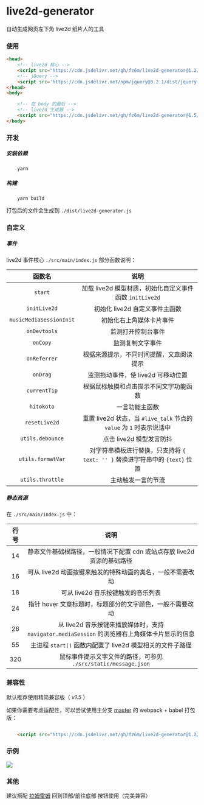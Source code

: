 # live2d-generator

自动生成网页左下角 live2d 纸片人的工具

### 使用

```html
<head>
    <!-- live2d 核心 -->
    <script src="https://cdn.jsdelivr.net/gh/fz6m/live2d-generator@1.2/dist/live2d.js"></script>
    <!-- jQuery -->
    <script src='https://cdn.jsdelivr.net/npm/jquery@3.2.1/dist/jquery.min.js'></script>
</head>
<body>

    <!-- 在 body 的最后 -->
    <!-- live2d 生成器 -->
    <script src="https://cdn.jsdelivr.net/gh/fz6m/live2d-generator@1.5/dist/live2d-generator.min.js"></script>
</body>
```

### 开发

##### 安装依赖

```bash
    yarn
```

##### 构建

```bash
    yarn build
```

打包后的文件会生成到 `./dist/live2d-generator.js`

### 自定义

##### 事件

live2d 事件核心 `./src/main/index.js` 部分函数说明：

函数名 | 说明
:-:|:-:
`start`|加载 live2d 模型材质，初始化自定义事件函数 `initLive2d` 
`initLive2d`|初始化 live2d 自定义事件主函数
`musicMediaSessionInit`|初始化右上角媒体卡片事件
`onDevtools`|监测打开控制台事件
`onCopy`|监测复制文字事件
`onReferrer`|根据来源提示，不同时间提醒，文章阅读提示
`onDrag`|监测拖动事件，使 live2d 可移动位置
`currentTip`|根据鼠标触摸和点击提示不同文字功能函数
`hitokoto`|一言功能主函数
`resetLive2d`|重置 live2d 状态，当 `#live_talk` 节点的 `value` 为 `1` 时表示说话中
`utils.debounce`|点击 live2d 模型发言防抖
`utils.formatVar`|对字符串模板进行替换，只支持将 `{ text: '' }` 替换进字符串中的 `{text}` 位置
`utils.throttle`|主动触发一言的节流


##### 静态资源

在 `./src/main/index.js` 中：

行号|说明
:-:|:-:
14 | 静态文件基础根路径，一般情况下配置 cdn 或站点存放 live2d 资源的基础路径
16 | 可从 live2d 动画按键来触发的特殊动画的类名，一般不需要改动
18 | 可从 live2d 音乐按键触发的音乐列表
24 | 指针 hover 文章标题时，标题部分的文字颜色，一般不需要改动
26 | 从 live2d 音乐按键来播放媒体时，支持 `navigator.mediaSession` 的浏览器右上角媒体卡片显示的信息
55 | 主进程 `start()` 函数内配置了 live2d 模型相关的文件子路径
320 | 鼠标事件提示文字文件的路径，可参见 `./src/static/message.json`


### 兼容性

默认推荐使用精简兼容版（ *v1.5* ）

如果你需要考虑适配性，可以尝试使用主分支 [master](https://github.com/fz6m/live2d-generator) 的 webpack + babel 打包版：

```html

    <script src="https://cdn.jsdelivr.net/gh/fz6m/live2d-generator@1.2/dist/live2d-generator.js"></script>

```

### 示例
![](https://cdn.jsdelivr.net/gh/fz6m/Private-picgo@moe/img/20200910190542.png)


### 其他
建议搭配 [拉姆雷姆](https://github.com/fz6m/lamu-leimu-button) 回到顶部/前往底部 按钮使用（完美兼容）
